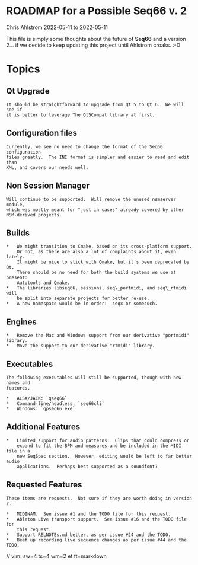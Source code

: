 # ROADMAP for a Possible Seq66 v. 2

Chris Ahlstrom
2022-05-11 to 2022-05-11

This file is simply some thoughts about the future of __Seq66__ and
a version 2...  if we decide to keep updating this project until Ahlstrom
croaks. :-D

# Topics

##  Qt Upgrade

    It should be straightforward to upgrade from Qt 5 to Qt 6.  We will see if
    it is better to leverage The Qt5Compat library at first.

##  Configuration files

    Currently, we see no need to change the format of the Seq66 configuration
    files greatly.  The INI format is simpler and easier to read and edit than
    XML, and covers our needs well.

##  Non Session Manager

    Will continue to be supported.  Will remove the unused nsmserver module,
    which was mostly meant for "just in cases" already covered by other
    NSM-derived projects.

##  Builds

    *   We might transition to Cmake, based on its cross-platform support.
        Or not, as there are also a lot of complaints about it, even lately.
        It might be nice to stick with Qmake, but it's been deprecated by Qt.
        There should be no need for both the build systems we use at present:
        Autotools and Qmake.
    *   The libraries libseq66, sessions, seq\_portmidi, and seq\_rtmidi will
        be split into separate projects for better re-use.
    *   A new namespace would be in order:  seqx or somesuch.

##  Engines

    *   Remove the Mac and Windows support from our derivative "portmidi" library.
    *   Move the support to our derivative "rtmidi" library.

##  Executables

    The following executables will still be supported, though with new names and
    features.

    *   ALSA/JACK: `qseq66`
    *   Command-line/headless: `seq66cli`
    *   Windows: `qpseq66.exe`

##  Additional Features

    *   Limited support for audio patterns.  Clips that could compress or
        expand to fit the BPM and measures and be included in the MIDI file in a
        new SeqSpec section.  However, editing would be left to far better audio
        applications.  Perhaps best supported as a soundfont?

##  Requested Features

    These items are requests.  Not sure if they are worth doing in version 2.

    *   MIDINAM.  See issue #1 and the TODO file for this request.
    *   Ableton Live transport support.  See issue #16 and the TODO file for
        this request.
    *   Support RELNOTEs.md better, as per issue #24 and the TODO.
    *   Beef up recording live sequence changes as per issue #44 and the TODO.

// vim: sw=4 ts=4 wm=2 et ft=markdown
